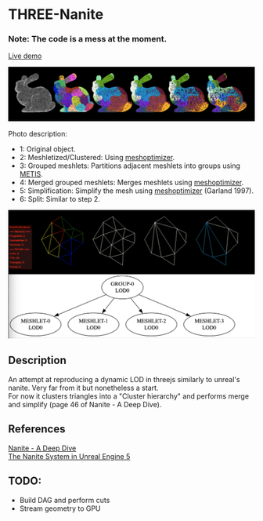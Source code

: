# THREE-Nanite
### Note: The code is a mess at the moment.

[Live demo](https://aifanatic.github.io/three-nanite/dist/index.html)
<p align=center>
<img src="./screenshots/showcase.png">
</p>

Photo description:
- 1: Original object.
- 2: Meshletized/Clustered: Using [meshoptimizer](https://github.com/zeux/meshoptimizer).
- 3: Grouped meshlets: Partitions adjacent meshlets into groups using [METIS](https://github.com/KarypisLab/METIS).
- 4: Merged grouped meshlets: Merges meshlets using [meshoptimizer](https://github.com/zeux/meshoptimizer).
- 5: Simplification: Simplify the mesh using [meshoptimizer](https://github.com/zeux/meshoptimizer) (Garland 1997).
- 6: Split: Similar to step 2.

<p align="center">
<img src="./screenshots/showcase2.png">
</p>

## Description
An attempt at reproducing a dynamic LOD in threejs similarly to unreal's nanite.
Very far from it but nonetheless a start.
<br>
For now it clusters triangles into a "Cluster hierarchy" and performs merge and simplify (page 46 of Nanite - A Deep Dive).

## References
[Nanite - A Deep Dive](https://advances.realtimerendering.com/s2021/Karis_Nanite_SIGGRAPH_Advances_2021_final.pdf)
<br />
[The Nanite System in Unreal Engine 5](https://www.medien.ifi.lmu.de/lehre/ws2122/gp/slides/gp-ws2122-extra-nanite.pdf)


## TODO:
- Build DAG and perform cuts
- Stream geometry to GPU